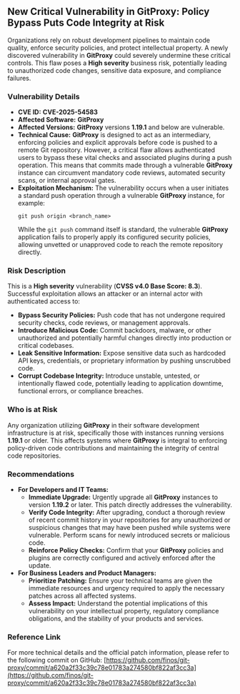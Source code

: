 ## New Critical Vulnerability in GitProxy: Policy Bypass Puts Code Integrity at Risk

Organizations rely on robust development pipelines to maintain code quality, enforce security policies, and protect intellectual property. A newly discovered vulnerability in **GitProxy** could severely undermine these critical controls. This flaw poses a **High severity** business risk, potentially leading to unauthorized code changes, sensitive data exposure, and compliance failures.

### Vulnerability Details

*   **CVE ID:** **CVE-2025-54583**
*   **Affected Software:** **GitProxy**
*   **Affected Versions:** **GitProxy** versions **1.19.1** and below are vulnerable.
*   **Technical Cause:** **GitProxy** is designed to act as an intermediary, enforcing policies and explicit approvals before code is pushed to a remote Git repository. However, a critical flaw allows authenticated users to bypass these vital checks and associated plugins during a push operation. This means that commits made through a vulnerable **GitProxy** instance can circumvent mandatory code reviews, automated security scans, or internal approval gates.
*   **Exploitation Mechanism:** The vulnerability occurs when a user initiates a standard push operation through a vulnerable **GitProxy** instance, for example:
    ```
    git push origin <branch_name>
    ```
    While the `git push` command itself is standard, the vulnerable **GitProxy** application fails to properly apply its configured security policies, allowing unvetted or unapproved code to reach the remote repository directly.

### Risk Description

This is a **High severity** vulnerability (**CVSS v4.0 Base Score: 8.3**). Successful exploitation allows an attacker or an internal actor with authenticated access to:
*   **Bypass Security Policies:** Push code that has not undergone required security checks, code reviews, or management approvals.
*   **Introduce Malicious Code:** Commit backdoors, malware, or other unauthorized and potentially harmful changes directly into production or critical codebases.
*   **Leak Sensitive Information:** Expose sensitive data such as hardcoded API keys, credentials, or proprietary information by pushing unscrubbed code.
*   **Corrupt Codebase Integrity:** Introduce unstable, untested, or intentionally flawed code, potentially leading to application downtime, functional errors, or compliance breaches.

### Who is at Risk

Any organization utilizing **GitProxy** in their software development infrastructure is at risk, specifically those with instances running versions **1.19.1** or older. This affects systems where **GitProxy** is integral to enforcing policy-driven code contributions and maintaining the integrity of central code repositories.

### Recommendations

*   **For Developers and IT Teams:**
    *   **Immediate Upgrade:** Urgently upgrade all **GitProxy** instances to version **1.19.2** or later. This patch directly addresses the vulnerability.
    *   **Verify Code Integrity:** After upgrading, conduct a thorough review of recent commit history in your repositories for any unauthorized or suspicious changes that may have been pushed while systems were vulnerable. Perform scans for newly introduced secrets or malicious code.
    *   **Reinforce Policy Checks:** Confirm that your **GitProxy** policies and plugins are correctly configured and actively enforced after the update.
*   **For Business Leaders and Product Managers:**
    *   **Prioritize Patching:** Ensure your technical teams are given the immediate resources and urgency required to apply the necessary patches across all affected systems.
    *   **Assess Impact:** Understand the potential implications of this vulnerability on your intellectual property, regulatory compliance obligations, and the stability of your products and services.

### Reference Link

For more technical details and the official patch information, please refer to the following commit on GitHub:
[https://github.com/finos/git-proxy/commit/a620a2f33c39c78e01783a274580bf822af3cc3a](https://github.com/finos/git-proxy/commit/a620a2f33c39c78e01783a274580bf822af3cc3a)